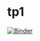 # tp1


[![Binder](https://mybinder.org/badge_logo.svg)](https://mybinder.org/v2/gh/Imen508/tp1/main?filepath=Data%20Cleaning%20TP1-E.ipynb)
